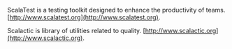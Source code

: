 ScalaTest is a testing toolkit designed to enhance the productivity of teams. [http://www.scalatest.org](http://www.scalatest.org).

Scalactic is library of utilities related to quality. [http://www.scalactic.org](http://www.scalactic.org).

